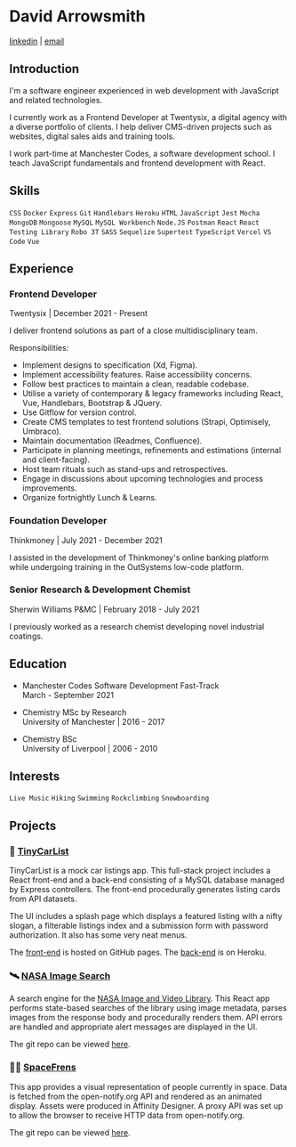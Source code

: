 # David Arrowsmith

[linkedin](https://www.linkedin.com/in/david-arrowsmith/) | [email](devarrowsmith@gmail.com)

## Introduction

I'm a software engineer experienced in web development with JavaScript and related technologies.

I currently work as a Frontend Developer at Twentysix, a digital agency with a diverse portfolio of clients. I help deliver CMS-driven projects such as websites, digital sales aids and training tools.

I work part-time at Manchester Codes, a software development school. I teach JavaScript fundamentals and frontend development with React.

## Skills

`CSS` `Docker` `Express` `Git` `Handlebars` `Heroku` `HTML` `JavaScript` `Jest` `Mocha` `MongoDB` `Mongoose` `MySQL` `MySQL Workbench` `Node.JS` `Postman` `React` `React Testing Library` `Robo 3T` `SASS` `Sequelize` `Supertest` `TypeScript` `Vercel` `VS Code` `Vue`

## Experience

### **Frontend Developer**

Twentysix | December 2021 - Present

I deliver frontend solutions as part of a close multidisciplinary team.

Responsibilities:

- Implement designs to specification (Xd, Figma).
- Implement accessibility features. Raise accessibility concerns.
- Follow best practices to maintain a clean, readable codebase.
- Utilise a variety of contemporary & legacy frameworks including React, Vue, Handlebars, Bootstrap & JQuery.
- Use Gitflow for version control.
- Create CMS templates to test frontend solutions (Strapi, Optimisely, Umbraco).
- Maintain documentation (Readmes, Confluence).
- Participate in planning meetings, refinements and estimations (internal and client-facing).
- Host team rituals such as stand-ups and retrospectives.
- Engage in discussions about upcoming technologies and process improvements.
- Organize fortnightly Lunch & Learns.

### **Foundation Developer**

Thinkmoney | July 2021 - December 2021

I assisted in the development of Thinkmoney's online banking platform while undergoing training in the OutSystems low-code platform.

### **Senior Research & Development Chemist**

Sherwin Williams P&MC | February 2018 - July 2021

I previously worked as a research chemist developing novel industrial coatings.

## Education

- Manchester Codes Software Development Fast-Track  
  March - September 2021

- Chemistry MSc by Research  
  University of Manchester | 2016 - 2017

- Chemistry BSc  
  University of Liverpool | 2006 - 2010

## Interests

`Live Music` `Hiking` `Swimming` `Rockclimbing` `Snowboarding`

## Projects

### 🚗 [TinyCarList](https://gummicode.github.io/tiny-car-list-app/#/)

TinyCarList is a mock car listings app. This full-stack project includes a React front-end and a back-end consisting of a MySQL database managed by Express controllers. The front-end procedurally generates listing cards from API datasets.

The UI includes a splash page which displays a featured listing with a nifty slogan, a filterable listings index and a submission form with password authorization. It also has some very neat menus.

The [front-end](https://github.com/GummiCode/tiny-car-list-app) is hosted on GitHub pages. The [back-end](https://github.com/GummiCode/tiny-car-list-api) is on Heroku.

### 🛰️ [NASA Image Search](https://gummicode.github.io/nasa-image-search/)

A search engine for the [NASA Image and Video Library](https://api.nasa.gov/). This React app performs state-based searches of the library using image metadata, parses images from the response body and procedurally renders them. API errors are handled and appropriate alert messages are displayed in the UI.

The git repo can be viewed [here](https://github.com/gummicode/nasa-image-search).

### 👩‍🚀 [SpaceFrens](https://spacefrens.herokuapp.com/)

This app provides a visual representation of people currently in space. Data is fetched from the open-notify.org API and rendered as an animated display. Assets were produced in Affinity Designer. A proxy API was set up to allow the browser to receive HTTP data from open-notify.org.

The git repo can be viewed [here](https://github.com/GummiCode/spacefrens).
